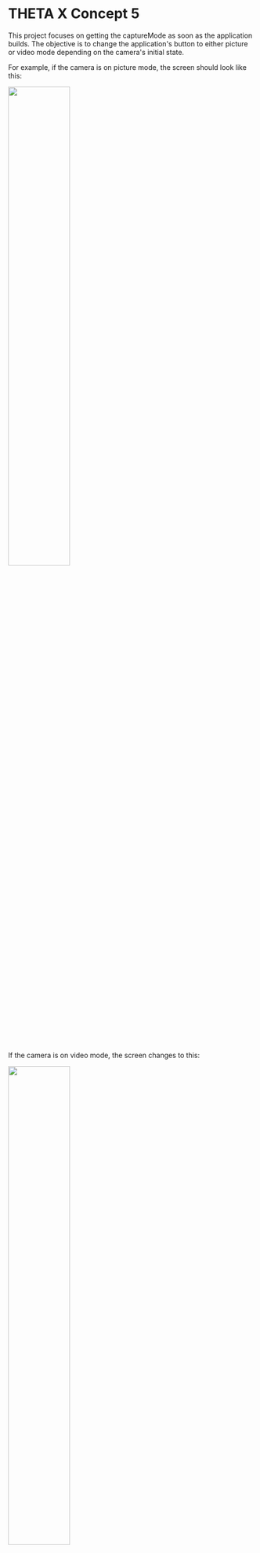 # THETA X Concept 5

This project focuses on getting the captureMode as soon as the application builds. The objective is to change the application's button to either picture or video mode depending on the camera's initial state. 

For example, if the camera is on picture mode, the screen should look like this: 

<img src="docs/images/imagemode.png" width=50%>

If the camera is on video mode, the screen changes to this:

<img src="docs/images/videomode.png" width=50%>

In order to implement this feature, the `GetModeEvent` runs under the `BlocBuilder` in the main file. Every time the project builds, the application gets the mode of the camera. 

```dart
child: MaterialApp(
        home: BlocBuilder<CameraUseBloc, CameraUseState>(
          builder: (context, state) {
            context.read<CameraUseBloc>().add(GetModeEvent());}))
```

Next, if the mode is equal to `image`, the application will display the `ImageScreen`. Alternatively, if the mode is equal to `video`, the application will display the `VideoScreen`. Else, there is a `RefreshScreen`.

```dart
 if (state.captureMode == 'image') {
              return const ImageScreen();
            } else if (state.captureMode == 'video') {
              return const VideoScreen();
            } else {
              return const RefreshScreen();
            }
```

## 6/28/22

An IconButton displays the last thumbnail for an image. The variable inside of the State called `showImage` is set to true inside of the `GetPictureEvent`. If the `showImage` variable is true and there is a `fileUrl`, the application is intended to display the thumbnail image.

```dart
   return Expanded(
            child: context.watch<CameraUseBloc>().state.showImage &&
                    context.watch<CameraUseBloc>().state.fileUrl.isNotEmpty
                ? InkWell(
                    child: Image.network('${state.fileUrl}?type=thumb'),
                  )
                : Text('response goes here '));
```

However, this was not the case as the `GetModeEvent` runs after the code rebuilds. The `GetModeEvent` overrides the state and emits `showImage` as false. Thus, when the IconButton is expected to display the image, the application just displays the Text. 

The current solution is to check if `showImage` is true within the `GetModeEvent` and then run the code to get the `fileUrl`. Next, emit the State with `showImage` set to true and the `fileUrl`. Although this solution showed the thumbnail image, the code is lengthy and not the best implementation of Bloc structure. 

```dart
 on<GetModeEvent>((event, emit) async {
      var response = await thetaService.command({
        'name': 'camera.getOptions',
        'parameters': {
          'optionNames': ['captureMode']
        }
      });
    ...
    if (state.showImage) {
       ...
        var fileUrl = convertResponse['results']['entries'][0]['fileUrl'];
        emit(CameraUseState(
            message: response.bodyString,
            captureMode: captureMode,
            fileUrl: fileUrl,
            showImage: true));
```

![thumbnail](docs/images/thumbnail.gif)

## 6/29/2022

The project is separated into three separate Blocs(`camera_use`, `image_screen`, and `video_screen`). The `camera_use` Bloc holds the `GetModeEvent`, the `image_screen` Bloc holds the `TakePicEvent` and `GetPicEvent`, and the `video_screen` has the `StartCaptureEvent` and `StopCaptureEvent`. 

When the video starts/stops, the `IconButton` changes shape to match the video's State. 

<img src="docs/images/startrecord.png" width=40%>
<img src="docs/images/stoprecord.png" width=40%>

Although the application has three separate Blocs, it calls two Blocs on one screen. For example, for the image screen, the button for getting the camera mode calls the `CameraUseBloc`. 

```dart
 IconButton(
                  onPressed: () {
                    context.read<CameraUseBloc>().add(GetModeEvent());
                    // captureMode = state.captureMode;
                  },
                  icon: Icon(Icons.refresh),
                ),
```

Contrastly, the button for taking the picture calls the `ImageScreenBloc`. 

```dart
   IconButton(
                    iconSize: 200,
                    onPressed: () {
                      context.read<ImageScreenBloc>().add(ImageTakePicEvent());
                    },
                    icon: Icon(
                      Icons.circle_outlined,
                    )),
```

Below is a diagram illustrating the flow of the Bloc structure. Both the Image Screen and the Video Screen Blocs access the Camera Use Bloc. In this way, the Camera Use Bloc connects the two screens together. The Camera Use Bloc accesses the camera's mode so that each of the screens will change depending on the mode of the physical camera.

![flow chart](docs/images/Imagescreen.png)

Although the application calls multiple Blocs in one screen, it successfully performs the functionality as expected and gets the camera's mode.









